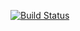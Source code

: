 [![Build Status](https://travis-ci.com/Hexatech016/Discover.svg?branch=NaturalAPI_Discover)](https://travis-ci.com/Hexatech016/Discover.svg?branch=NaturalAPI_Discover)
